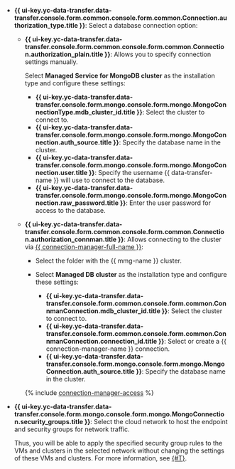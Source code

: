 
* **{{ ui-key.yc-data-transfer.data-transfer.console.form.common.console.form.common.Connection.authorization_type.title }}**: Select a database connection option:

    * **{{ ui-key.yc-data-transfer.data-transfer.console.form.common.console.form.common.Connection.authorization_plain.title }}**: Allows you to specify connection settings manually.

        Select **Managed Service for MongoDB cluster** as the installation type and configure these settings:

        * **{{ ui-key.yc-data-transfer.data-transfer.console.form.mongo.console.form.mongo.MongoConnectionType.mdb_cluster_id.title }}**: Select the cluster to connect to.
        * **{{ ui-key.yc-data-transfer.data-transfer.console.form.mongo.console.form.mongo.MongoConnection.auth_source.title }}**: Specify the database name in the cluster.
        * **{{ ui-key.yc-data-transfer.data-transfer.console.form.mongo.console.form.mongo.MongoConnection.user.title }}**: Specify the username {{ data-transfer-name }} will use to connect to the database.
        * **{{ ui-key.yc-data-transfer.data-transfer.console.form.mongo.console.form.mongo.MongoConnection.raw_password.title }}**: Enter the user password for access to the database.

    * **{{ ui-key.yc-data-transfer.data-transfer.console.form.common.console.form.common.Connection.authorization_connman.title }}**: Allows connecting to the cluster via [{{ connection-manager-full-name }}](../../../../metadata-hub/quickstart/connection-manager.md):

        * Select the folder with the {{ mmg-name }} cluster.
        * Select **Managed DB cluster** as the installation type and configure these settings:

            * **{{ ui-key.yc-data-transfer.data-transfer.console.form.common.console.form.common.ConnmanConnection.mdb_cluster_id.title }}**: Select the cluster to connect to.
            * **{{ ui-key.yc-data-transfer.data-transfer.console.form.common.console.form.common.ConnmanConnection.connection_id.title }}**: Select or create a {{ connection-manager-name }} connection.
            * **{{ ui-key.yc-data-transfer.data-transfer.console.form.mongo.console.form.mongo.MongoConnection.auth_source.title }}**: Specify the database name in the cluster.

        {% include [connection-manager-access](../../notes/connection-manager-access.md) %}


* **{{ ui-key.yc-data-transfer.data-transfer.console.form.mongo.console.form.mongo.MongoConnection.security_groups.title }}**: Select the cloud network to host the endpoint and security groups for network traffic.

  Thus, you will be able to apply the specified security group rules to the VMs and clusters in the selected network without changing the settings of these VMs and clusters. For more information, see [{#T}](../../../../data-transfer/concepts/network.md).
